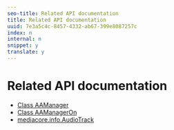 ```yaml
---
seo-title: Related API documentation
title: Related API documentation
uuid: 7e3a5c4c-8457-4332-ab67-399e8087257c
index: n
internal: n
snippet: y
translate: y
---
```


# Related API documentation



* [Class AAManager](http://help.adobe.com/en_US/primetime/reference_implementation/android/javadoc/com/adobe/primetime/reference/manager/AdsManager.html)
* [Class AAManagerOn](http://help.adobe.com/en_US/primetime/reference_implementation/android/javadoc/com/adobe/primetime/reference/manager/AAManagerOn.html)
* [mediacore.info.AudioTrack](http://help.adobe.com/en_US/primetime/api/psdk/javadoc/com/adobe/mediacore/info/AudioTrack.html)

